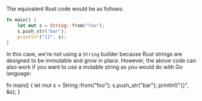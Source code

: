 The equivalent Rust code would be as follows:

```rust
fn main() {
    let mut s = String::from("foo");
    s.push_str("bar");
    println!("{}", s);
}
```
In this case, we're not using a `String` builder because Rust strings are designed to be immutable and grow in place. However, the above code can also work if you want to use a mutable string as you would do with Go language:

fn main() {
    let mut s = String::from("foo");
    s.push_str("bar");
    println!("{}", &s);
}

